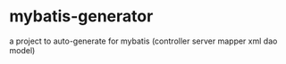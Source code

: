 # mybatis-generator
a project to auto-generate for mybatis (controller server mapper xml dao model)
